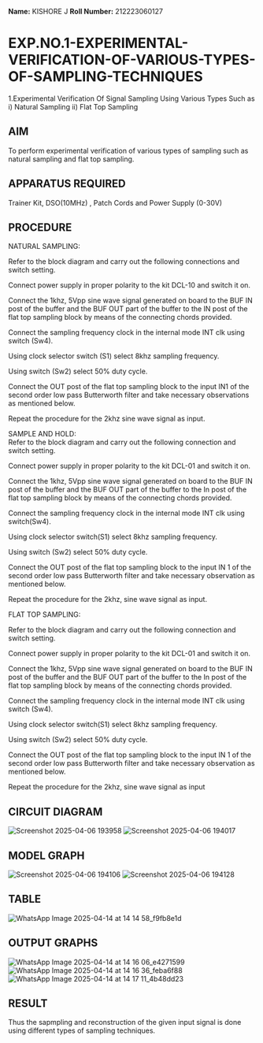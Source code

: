 **Name:** KISHORE J
**Roll Number:** 212223060127

# EXP.NO.1-EXPERIMENTAL-VERIFICATION-OF-VARIOUS-TYPES-OF-SAMPLING-TECHNIQUES
 

1.Experimental Verification Of Signal Sampling Using Various Types Such as 
    i) Natural Sampling
    ii) Flat Top Sampling

## AIM
 To perform experimental verification of various types of sampling such as natural sampling and flat top sampling.
## APPARATUS REQUIRED
Trainer Kit, DSO(10MHz) , Patch Cords and Power Supply (0-30V)   
## PROCEDURE

NATURAL SAMPLING: 

Refer to the block diagram and carry out the following connections and switch setting. 

Connect power supply in proper polarity to the kit DCL-10 and switch it on. 

Connect the 1khz, 5Vpp sine wave signal generated on board to the BUF IN post of the buffer and the BUF OUT part of the buffer to the IN post of the flat top sampling block by means of the connecting chords provided. 

Connect the sampling frequency clock in the internal mode INT clk using switch (Sw4). 

Using clock selector switch (S1) select 8khz sampling frequency. 

Using switch (Sw2) select 50% duty cycle. 

Connect the OUT post of the flat top sampling block to the input IN1 of the second order low pass Butterworth filter and take necessary observations as mentioned below.

Repeat the procedure for the 2khz sine wave signal as input. 
 
SAMPLE AND HOLD:  
Refer to the block diagram and carry out the following connection and switch setting. 

Connect power supply in proper polarity to the kit DCL-01 and switch it on. 

Connect the 1khz, 5Vpp sine wave signal generated on board to the BUF IN post of the buffer and the BUF OUT part of the buffer to the In post of the flat top sampling block by means of the connecting chords provided. 

Connect the sampling frequency clock in the internal mode INT clk using switch(Sw4). 

Using clock selector switch(S1) select 8khz sampling frequency. 

Using switch (Sw2) select 50% duty cycle.

Connect the OUT post of the flat top sampling block to the input IN 1 of the second order low pass Butterworth filter and take necessary observation as mentioned below. 

Repeat the procedure for the 2khz, sine wave signal as input. 

FLAT TOP SAMPLING:  

Refer to the block diagram and carry out the following connection and switch setting. 

Connect power supply in proper polarity to the kit DCL-01 and switch it on.

Connect the 1khz, 5Vpp sine wave signal generated on board to the BUF IN post of the buffer and the BUF OUT part of the buffer to the In post of the flat top sampling block by means of the connecting chords provided. 

Connect the sampling frequency clock in the internal mode INT clk using switch (Sw4). 

Using clock selector switch(S1) select 8khz sampling frequency. 

Using switch (Sw2) select 50% duty cycle. 

Connect the OUT post of the flat top sampling block to the input IN 1 of the second order low pass Butterworth filter and take necessary observation as mentioned below. 

Repeat the procedure for the 2khz, sine wave signal as input 

## CIRCUIT DIAGRAM
![Screenshot 2025-04-06 193958](https://github.com/user-attachments/assets/0df7792d-243f-4325-bdee-df2cefcd94ca)
![Screenshot 2025-04-06 194017](https://github.com/user-attachments/assets/d72ffded-bac7-4d30-a496-8d0ff594f722)

## MODEL GRAPH
![Screenshot 2025-04-06 194106](https://github.com/user-attachments/assets/ed038f41-fa8c-41df-b3cd-9ee440dc0318)
![Screenshot 2025-04-06 194128](https://github.com/user-attachments/assets/ec635744-99c8-46f3-9000-8e05084c90ab)

## TABLE
![WhatsApp Image 2025-04-14 at 14 14 58_f9fb8e1d](https://github.com/user-attachments/assets/7a6d33b8-0da9-4791-b887-5f16281300a8)

## OUTPUT GRAPHS
![WhatsApp Image 2025-04-14 at 14 16 06_e4271599](https://github.com/user-attachments/assets/7d1bb33c-9419-4a74-a038-845362c47141)
![WhatsApp Image 2025-04-14 at 14 16 36_feba6f88](https://github.com/user-attachments/assets/f9ef4b4a-9864-4b5b-99a8-d369a624e57d)
![WhatsApp Image 2025-04-14 at 14 17 11_4b48dd23](https://github.com/user-attachments/assets/41410048-6b9f-41ea-89bc-92a3ac300100)


## RESULT 
Thus the sapmpling and reconstruction of the given input signal is done using different types of sampling techniques.
